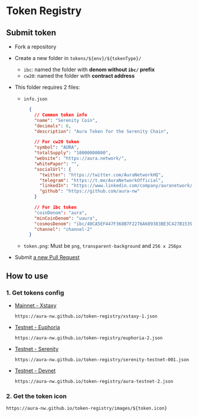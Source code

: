 # Token Registry

## Submit token

- Fork a repository
- Create a new folder in `tokens/${env}/${tokenType}/`
  - `ibc`: named the folder with **denom without `ibc/` prefix**
  - `cw20`: named the folder with **contract address**
- This folder requires 2 files:

  - `info.json`

    ```json
      {
        // Common token info
        "name": "Serenity Coin",
        "decimals": 6,
        "description": "Aura Token for the Serenity Chain", 

        // For cw20 token
        "symbol": "AURA",
        "totalSupply": "10000000000",
        "website": "https://aura.network/",
        "whitePaper": "",
        "socialUrl": {  
          "twitter": "https://twitter.com/AuraNetworkHQ",
          "telegram": "https://t.me/AuraNetworkOfficial",
          "linkedIn": "https://www.linkedin.com/company/auranetwork/",
          "github": "https://github.com/aura-nw"
        }

        // For ibc token
        "coinDenom": "aura",
        "minCoinDenom": "uaura",
        "cosmosDenom": "ibc/40CA5EF447F368B7F2276A689383BE3C427B15395D4BF6639B605D36C0846A20",
        "channel": "channel-2"
      }
    ```

  - `token.png`: Must be `png`, `transparent-background` and `256 x 256px`

- Submit [a new Pull Request](https://github.com/aura-nw/token-registry/pulls)

## How to use

### 1. Get tokens config

- [Mainnet - Xstaxy](https://aura-nw.github.io/token-registry/xstaxy-1.json)

  `https://aura-nw.github.io/token-registry/xstaxy-1.json`

- [Testnet - Euphoria](https://aura-nw.github.io/token-registry/euphoria-2.json)

  `https://aura-nw.github.io/token-registry/euphoria-2.json`

- [Testnet - Serenity](https://aura-nw.github.io/token-registry/serenity-testnet-001.json)

  `https://aura-nw.github.io/token-registry/serenity-testnet-001.json`

- [Testnet - Devnet](https://aura-nw.github.io/token-registry/aura-testnet-2.json)

  `https://aura-nw.github.io/token-registry/aura-testnet-2.json`

### 2. Get the token icon

  `https://aura-nw.github.io/token-registry/images/${token.icon}`
